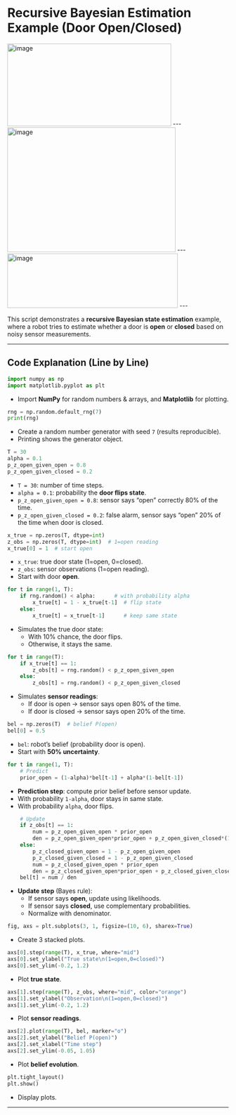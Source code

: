 # Recursive Bayesian Estimation Example (Door Open/Closed)

<img width="373" height="188" alt="image" src="https://github.com/user-attachments/assets/097f09c4-d2fa-4eaf-bf95-feea9d895bb1" />
---
<img width="383" height="284" alt="image" src="https://github.com/user-attachments/assets/e2382001-107a-461c-8bde-a02d5de5d760" />
---
<img width="388" height="124" alt="image" src="https://github.com/user-attachments/assets/0668acaf-0f6b-4121-8fdd-9ead21801690" />
---

This script demonstrates a **recursive Bayesian state estimation** example, where a robot tries to estimate whether a door is **open** or **closed** based on noisy sensor measurements.

---

## Code Explanation (Line by Line)

```python
import numpy as np
import matplotlib.pyplot as plt
```
- Import **NumPy** for random numbers & arrays, and **Matplotlib** for plotting.

```python
rng = np.random.default_rng(7)
print(rng)
```
- Create a random number generator with seed `7` (results reproducible).
- Printing shows the generator object.

```python
T = 30
alpha = 0.1
p_z_open_given_open = 0.8
p_z_open_given_closed = 0.2
```
- `T = 30`: number of time steps.
- `alpha = 0.1`: probability the **door flips state**.
- `p_z_open_given_open = 0.8`: sensor says “open” correctly 80% of the time.
- `p_z_open_given_closed = 0.2`: false alarm, sensor says “open” 20% of the time when door is closed.

```python
x_true = np.zeros(T, dtype=int)
z_obs = np.zeros(T, dtype=int)  # 1=open reading
x_true[0] = 1  # start open
```
- `x_true`: true door state (1=open, 0=closed).
- `z_obs`: sensor observations (1=open reading).
- Start with door **open**.

```python
for t in range(1, T):
    if rng.random() < alpha:      # with probability alpha
        x_true[t] = 1 - x_true[t-1]  # flip state
    else:
        x_true[t] = x_true[t-1]      # keep same state
```
- Simulates the true door state:
  - With 10% chance, the door flips.
  - Otherwise, it stays the same.

```python
for t in range(T):
    if x_true[t] == 1:
        z_obs[t] = rng.random() < p_z_open_given_open
    else:
        z_obs[t] = rng.random() < p_z_open_given_closed
```
- Simulates **sensor readings**:
  - If door is open → sensor says open 80% of the time.
  - If door is closed → sensor says open 20% of the time.

```python
bel = np.zeros(T)  # belief P(open)
bel[0] = 0.5
```
- `bel`: robot’s belief (probability door is open).
- Start with **50% uncertainty**.

```python
for t in range(1, T):
    # Predict
    prior_open = (1-alpha)*bel[t-1] + alpha*(1-bel[t-1])
```
- **Prediction step**: compute prior belief before sensor update.
- With probability `1-alpha`, door stays in same state.
- With probability `alpha`, door flips.

```python
    # Update
    if z_obs[t] == 1:
        num = p_z_open_given_open * prior_open
        den = p_z_open_given_open*prior_open + p_z_open_given_closed*(1-prior_open)
    else:
        p_z_closed_given_open = 1 - p_z_open_given_open
        p_z_closed_given_closed = 1 - p_z_open_given_closed
        num = p_z_closed_given_open * prior_open
        den = p_z_closed_given_open*prior_open + p_z_closed_given_closed*(1-prior_open)
    bel[t] = num / den
```
- **Update step** (Bayes rule):
  - If sensor says **open**, update using likelihoods.
  - If sensor says **closed**, use complementary probabilities.
  - Normalize with denominator.

```python
fig, axs = plt.subplots(3, 1, figsize=(10, 6), sharex=True)
```
- Create 3 stacked plots.

```python
axs[0].step(range(T), x_true, where="mid")
axs[0].set_ylabel("True state\n(1=open,0=closed)")
axs[0].set_ylim(-0.2, 1.2)
```
- Plot **true state**.

```python
axs[1].step(range(T), z_obs, where="mid", color="orange")
axs[1].set_ylabel("Observation\n(1=open,0=closed)")
axs[1].set_ylim(-0.2, 1.2)
```
- Plot **sensor readings**.

```python
axs[2].plot(range(T), bel, marker="o")
axs[2].set_ylabel("Belief P(open)")
axs[2].set_xlabel("Time step")
axs[2].set_ylim(-0.05, 1.05)
```
- Plot **belief evolution**.

```python
plt.tight_layout()
plt.show()
```
- Display plots.

---


